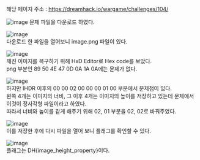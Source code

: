 해당 페이지 주소 : https://dreamhack.io/wargame/challenges/104/  

![image](https://user-images.githubusercontent.com/120306359/219958576-1e76c56f-44aa-4a0a-8eeb-75848b80c33f.png)
문제 파일을 다운로드 하였다.  

![image](https://user-images.githubusercontent.com/120306359/219962050-55b1864c-1051-4ec8-beb5-d23c81188ba4.png)  
다운로드 한 파일을 열어보니 image.png 파일이 있다.  

![image](https://user-images.githubusercontent.com/120306359/219961930-91d3c6cb-90f0-4bbb-8644-9afda80517ed.png)  
깨진 이미지를 복구하기 위해 HxD Editor로 Hex code를 보았다.  
png 부분인 89 50 4E 47 0D 0A 1A 0A에는 문제가 없다.  

![image](https://user-images.githubusercontent.com/120306359/219963103-40f52603-08d0-4266-b4a0-07f114464b1b.png)  
하지만 IHDR 이후의 00 00 02 00 00 00 01 00 부분에서 문제점이 있다.  
왼쪽 4개는 이미지의 너비, 그 이후 4개는 이미지의 높이를 저장하고 있는데 문제에서 이것이 정사각형 파일이라고 하였다.  
따라서 너비와 높이를 같게 해주기 위해 02, 01 부분을 02, 02로 바꿔주었다.  

![image](https://user-images.githubusercontent.com/120306359/219963145-a0e25af5-a086-45cf-9f01-b2abee3f8c8b.png)  
이를 저장한 후에 다시 파일을 열어 보니 플래그를 확인할 수 있다.

![image](https://user-images.githubusercontent.com/120306359/219963277-7c5a597f-ca44-4e89-aff0-54ef3ffc83e6.png)  
플래그는 DH{image_height_property}이다.
